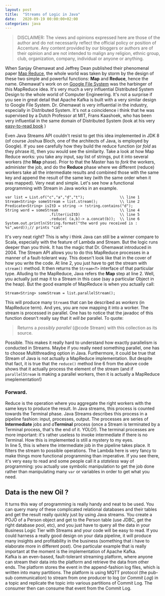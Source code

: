 ```yaml
---
layout: post
title:  "Streams of Logic in Java"
date:   2020-09-19 00:00:00+02:00
categories: java
---
```

> DISCLAIMER: The views and opinions expressed here are those of the author and do not necessarily reflect the official policy or position of Accenture. Any content provided by our bloggers or authors are of their opinion and are not intended to malign any religion, ethnic group, club, organization, company, individual or anyone or anything.


When Sanjay Ghemawat and Jeffrey Dean published their phenomenal paper [Map Reduce](https://research.google/pubs/pub62/), the whole world was taken by storm by the design of these two simple and powerful functions: **Map** and **Reduce**, hence the name. Ghemawat's work on on [Google File System](https://research.google/pubs/pub51/) was the harbinger of this MapReduce idea. It's very much a very influential Distributed System Design to the whole world of Computer Engineering. It's not a surprise if you see in great detail that Apache Kafka is built with a very similar design to Google File System. Dr. Ghemawat is very influential in the industry, especially in Distributed System. It's not a coincidence i think that he was supervised by a Dutch Professor at MIT, Frans Kaashoek, who has been very influential in the same domain of Distributed System (look at his very [easy-to-read book](https://ocw.mit.edu/resources/res-6-004-principles-of-computer-system-design-an-introduction-spring-2009/online-textbook/faults_open_5_0.pdf) )<br/>

Even Java Streams API couldn't resist to get this idea implemented in JDK 8 (of course Joshua Bloch, one of the architects of Java, is employed by Google). If you see carefully how they build the reduce function (or *fold* as they phrase it), then you would see the similarity. Take a look at how Map Reduce works: you take any input, say list of strings, put it into several workers (the **Map** phase). Prior to that the Master has to *fork* the workers, administer the job, and do the **Reduce** phase where we different (reduce) workers take all the intermediate results and combined those with the same key and append the result of the same key (with the same order when it was mapped). Very neat and simple. 
Let's see how a functional programming with Stream in Java works in an example.

```
var list = List.of("c","a","d","t");                \\ line 1
Stream<String> someStream = list.stream();          \\ line 2
Predicate<String> isItD = string -> !string.contains("d");
String word = someStream                            \\ line 4
                    .filter(isItD)                  \\ line 5
                    .reduce( (a,b)-> a.concat(b));  \\ line 6
System.out.println(String.format("the word you received is : %s",word));// prints "cat"
```
It's very neat right? This is why i think Java can still be a winner compare to Scala, especially with the feature of Lambda and Stream. But the logic runs deeper than you think. It has the magic that Dr. Ghemawat introduced in 2004. The Stream API allows you to do this MapReduce processes in a manner of a fault-tolerant way. This doesn't look like that in the cover of how you write the code. At line 2, you just have to get the stream with `stream()` method. It then returns the `Stream<T>` interface of that particular type. Alluding to the MapReduce, Java refers the **Map** step at line 2. Well, you actually just map it to a Stream in this case (say a particular Object in the heap). But the good example of MapReduce is when you actually call:

```
Stream<String> someStream = list.parallelStream();
```
This will produce many `Stream`s that can be described as *workers* (in MapReduce term). And yes, you are now mapping it into a worker. The stream is processed in parallel. One has to notice that the javadoc of this function doesn't really say that it *will be* parallel. To quote: 
> Returns a *possibly parallel* {@code Stream} with this collection as its source.


Possible. This makes it really hard to understand how exactly parallelism is conducted in Streams. Maybe if you really need something parallel, one has to choose Multithreading option in Java. Furthermore, it could be true that Stream of Java is not actually a MapReduce implementation. But despite that fact, it is true that the `reduce()` method line 6 from the above code shows that it actually process the element of the stream (and if `parallelStream` is making a parallel workers, then it is actually a MapReduce imeplementation!)<br/>
### Forward.
Reduce is the operation where you aggregate the right workers with the same keys to produce the result. In Java streams, this process is counted towards the Terminal phase. Java Streams describes this process in a pipeline fashion: input, processes, output. The processes are series of **Intermediate** jobs and *a***Terminal** process (once a Stream is terminated by a Terminal process, that's the end of it. YOLO!). The terminal processes are more important: it's rather useless to invoke intermediate if there is no Terminal. How this is implemented is still a mystery to my eyes.  <br/> In line 5, this is where the intermediate job in the pipeline takes place. It filters the stream to possible operations. The Lambda here is very fancy to make things more functional programming than imperative. If you see there, it's very easy to read and some people call it a *stateless* way of programming: you actually use symbolic manipulation to get the job done rather than manipulating many `var` or variables in order to get what you need. <br/>

## Data is the new Oil ?
It turns this way of programming is really handy and neat to be used. You can query many of these complicated relational databases and their tables and get the result really quickly just by using Java streams. You create a POJO of a Person object and get to the Person table (use JDBC, get the right database pool, etc), and you just have to query all the data in your Business Logic Tier with Streams and your code will be easy to read. If you could harness a really good design on your data pipeline, it will produce many insights and profitability in the business (something that i have to elaborate more in different post). One particular example that is really important at the moment is the implementation of Apache Kafka. <br/>
Kafka is an even-based, fault-tolerant streaming platform, where anyone can stream their data into the platform and retrieve the data from other ends. The platform stores the event in the append-fashion log files, which is written into many partitions. The platform is using MQTT protocol (the pub-sub communication) to stream from one producer to log (or *Commit Log*) in a topic and replicate the topic into various partitions of Commit Log. The consumer then can consume that event from the Commit Log.